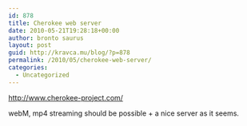 ```yaml
---
id: 878
title: Cherokee web server
date: 2010-05-21T19:28:18+00:00
author: bronto saurus
layout: post
guid: http://kravca.mu/blog/?p=878
permalink: /2010/05/cherokee-web-server/
categories:
  - Uncategorized
---
```

<http://www.cherokee-project.com/>

webM, mp4 streaming should be possible + a nice server as it seems.